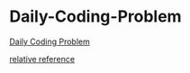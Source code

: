 # Daily-Coding-Problem

[Daily Coding Problem](https://www.dailycodingproblem.com "To subscribe")

[relative reference](/DCP-1.py)
